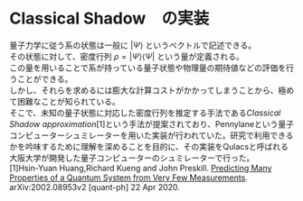 # Classical Shadow　の実装
量子力学に従う系の状態は一般に $|\Psi\rangle$ というベクトルで記述できる。  
その状態に対して、密度行列 $\rho=|\Psi\rangle\langle\Psi|$ という量が定義される。　  
この量を用いることで系が持っている量子状態や物理量の期待値などの評価を行うことができる。  
しかし、それらを求めるには膨大な計算コストがかかってしまうことから、極めて困難なことが知られている。  
そこで、未知の量子状態に対応した密度行列を推定する手法である*Classical Shadow approximation*[1]という手法が提案されており、Pennylaneという量子コンピューターシュミレーターを用いた実装が行われていた。研究で利用できるかを吟味するために理解を深めることを目的に、その実装をQulacsと呼ばれる大阪大学が開発した量子コンピューターのシュミレーターで行った。  
[1]Hsin-Yuan Huang,Richard Kueng and John Preskill. [Predicting Many Properties of a Quantum System from Very Few Measurements](https://arxiv.org/abs/2002.08953). arXiv:2002.08953v2 [quant-ph] 22 Apr 2020.
